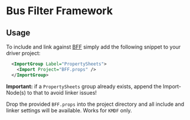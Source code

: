 # Bus Filter Framework

## Usage

To include and link against [BFF](https://github.com/abysdom/bus-filter-framework) simply add the following snippet to your driver project:

```xml
  <ImportGroup Label="PropertySheets">
    <Import Project="BFF.props" />
  </ImportGroup>
```

**Important:** if a `PropertySheets` group already exists, append the Import-Node(s) to that to avoid linker issues!

Drop the provided `BFF.props` into the project directory and all include and linker settings will be available. Works for `KMDF` only.
